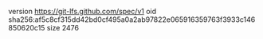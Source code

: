 version https://git-lfs.github.com/spec/v1
oid sha256:af5c8cf315dd42bd0cf495a0a2ab97822e065916359763f3933c146850620c15
size 2476
